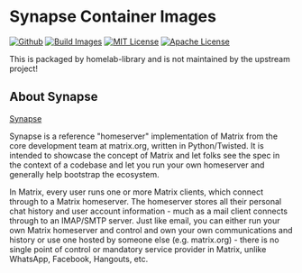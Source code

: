 # Synapse Container Images

[![Github](https://img.shields.io/badge/repo-github-brightgreen)](https://github.com/homelab-library/synapse/)
[![Build Images](https://github.com/homelab-library/synapse/actions/workflows/image.yml/badge.svg)](https://github.com/homelab-library/synapse/actions/workflows/image.yml)
[![MIT License](https://img.shields.io/badge/license-MIT-blue)](https://raw.githubusercontent.com/homelab-library/synapse/master/LICENSE-MIT)
[![Apache License](https://img.shields.io/badge/license-Apache-blue)](https://raw.githubusercontent.com/homelab-library/synapse/master/LICENSE-APACHE)

This is packaged by homelab-library and is not maintained by the upstream project!

## About Synapse

[Synapse](https://github.com/matrix-org/synapse)

Synapse is a reference "homeserver" implementation of Matrix from the core development team at matrix.org,
written in Python/Twisted. It is intended to showcase the concept of Matrix and let folks see the spec in
the context of a codebase and let you run your own homeserver and generally help bootstrap the ecosystem.

In Matrix, every user runs one or more Matrix clients, which connect through to a Matrix homeserver.
The homeserver stores all their personal chat history and user account information - much as a mail
client connects through to an IMAP/SMTP server. Just like email, you can either run your own Matrix
homeserver and control and own your own communications and history or use one hosted by someone else
(e.g. matrix.org) - there is no single point of control or mandatory service provider in Matrix,
unlike WhatsApp, Facebook, Hangouts, etc.

